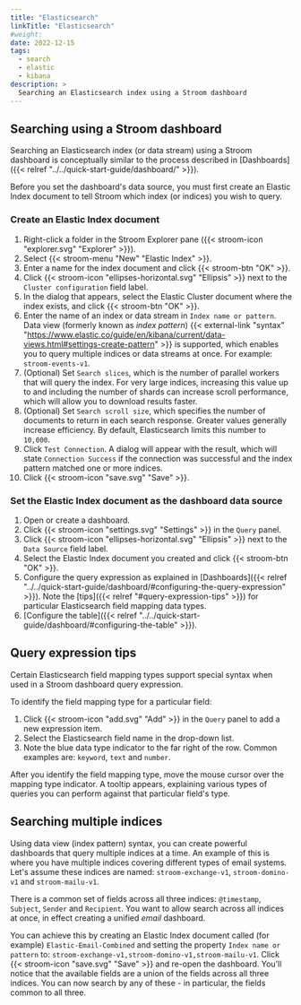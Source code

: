 ```yaml
---
title: "Elasticsearch"
linkTitle: "Elasticsearch"
#weight:
date: 2022-12-15
tags:
  - search
  - elastic
  - kibana
description: >
  Searching an Elasticsearch index using a Stroom dashboard
---
```



## Searching using a Stroom dashboard

Searching an Elasticsearch index (or data stream) using a Stroom dashboard is conceptually similar to the process described in [Dashboards]({{< relref "../../quick-start-guide/dashboard/" >}}).

Before you set the dashboard's data source, you must first create an Elastic Index document to tell Stroom which index (or indices) you wish to query.


### Create an Elastic Index document

1. Right-click a folder in the Stroom Explorer pane ({{< stroom-icon "explorer.svg" "Explorer" >}}).
1. Select {{< stroom-menu "New" "Elastic Index" >}}.
1. Enter a name for the index document and click {{< stroom-btn "OK" >}}.
1. Click {{< stroom-icon "ellipses-horizontal.svg" "Ellipsis" >}} next to the `Cluster configuration` field label.
1. In the dialog that appears, select the Elastic Cluster document where the index exists, and click {{< stroom-btn "OK" >}}.
1. Enter the name of an index or data stream in `Index name or pattern`.
   Data view (formerly known as *index pattern*) {{< external-link "syntax" "https://www.elastic.co/guide/en/kibana/current/data-views.html#settings-create-pattern" >}} is supported, which enables you to query multiple indices or data streams at once.
   For example: `stroom-events-v1`.
1. (Optional) Set `Search slices`, which is the number of parallel workers that will query the index.
   For very large indices, increasing this value up to and including the number of shards can increase scroll performance, which will allow you to download results faster.
1. (Optional) Set `Search scroll size`, which specifies the number of documents to return in each search response.
   Greater values generally increase efficiency.
   By default, Elasticsearch limits this number to `10,000`.
1. Click `Test Connection`.
   A dialog will appear with the result, which will state `Connection Success` if the connection was successful and the index pattern matched one or more indices.
1. Click {{< stroom-icon "save.svg" "Save" >}}.


### Set the Elastic Index document as the dashboard data source

1. Open or create a dashboard.
1. Click {{< stroom-icon "settings.svg" "Settings" >}} in the `Query` panel.
1. Click {{< stroom-icon "ellipses-horizontal.svg" "Ellipsis" >}} next to the `Data Source` field label.
1. Select the Elastic Index document you created and click {{< stroom-btn "OK" >}}.
1. Configure the query expression as explained in [Dashboards]({{< relref "../../quick-start-guide/dashboard/#configuring-the-query-expression" >}}).
   Note the [tips]({{< relref "#query-expression-tips" >}}) for particular Elasticsearch field mapping data types.
1. [Configure the table]({{< relref "../../quick-start-guide/dashboard/#configuring-the-table" >}}).


## Query expression tips

Certain Elasticsearch field mapping types support special syntax when used in a Stroom dashboard query expression.

To identify the field mapping type for a particular field:

1. Click {{< stroom-icon "add.svg" "Add" >}} in the `Query` panel to add a new expression item.
1. Select the Elasticsearch field name in the drop-down list.
1. Note the blue data type indicator to the far right of the row.
   Common examples are: `keyword`, `text` and `number`.

After you identify the field mapping type, move the mouse cursor over the mapping type indicator.
A tooltip appears, explaining various types of queries you can perform against that particular field's type.


## Searching multiple indices

Using data view (index pattern) syntax, you can create powerful dashboards that query multiple indices at a time.
An example of this is where you have multiple indices covering different types of email systems.
Let's assume these indices are named: `stroom-exchange-v1`, `stroom-domino-v1` and `stroom-mailu-v1`.

There is a common set of fields across all three indices: `@timestamp`, `Subject`, `Sender` and `Recipient`.
You want to allow search across all indices at once, in effect creating a unified *email* dashboard.

You can achieve this by creating an Elastic Index document called (for example) `Elastic-Email-Combined` and setting the property `Index name or pattern` to: `stroom-exchange-v1,stroom-domino-v1,stroom-mailu-v1`.
Click {{< stroom-icon "save.svg" "Save" >}} and re-open the dashboard.
You'll notice that the available fields are a union of the fields across all three indices.
You can now search by any of these - in particular, the fields common to all three.
